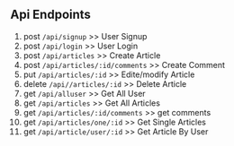 ## Api Endpoints 

1. post `/api/signup`  >> User Signup 
2. post `/api/login` >> User Login
3. post `/api/articles` >> Create Article
4. post `/api/articles/:id/comments` >> Create Comment
5. put `/api/articles/:id` >> Edite/modify Article
6. delete `/api//articles/:id` >> Delete Article 
7. get `/api/alluser` >>  Get All User
8. get `/api/articles` >> Get All Articles
9. get `/api/articles/:id/comments` >> get comments
10. get `/api/articles/one/:id` >> Get Single Articles
11. get `/api/article/user/:id` >> Get Article By User
